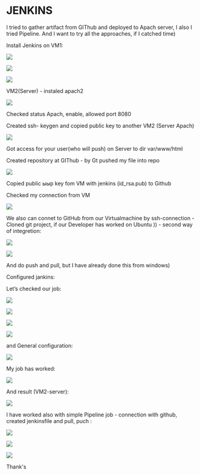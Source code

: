 <h1>JENKINS</h1>
<p>I tried to gather artifact from GIThub and deployed to Apach server, I also I tried Pipeline. And I want to try all the approaches, if I catched time)</p>

<p>Install Jenkins on VM1:</p>

![](https://github.com/Khrystyna1983/DevOps_online_Lviv_2021Q2/raw/master/m8/Scrin/0.1setup.jpg)

![](https://github.com/Khrystyna1983/DevOps_online_Lviv_2021Q2/raw/master/m8/Scrin/0.2setup.jpg)

![](https://github.com/Khrystyna1983/DevOps_online_Lviv_2021Q2/raw/master/m8/Scrin/0.3.jpg)

<p>VM2(Server) - instaled apach2 </p>

![](https://github.com/Khrystyna1983/DevOps_online_Lviv_2021Q2/raw/master/m8/Scrin/0.7apach.jpg)

<p>Checked status Apach, enable, allowed port 8080</p>
<p>Created ssh- keygen and copied public key to another VM2 (Server Apach)</p>

![](https://github.com/Khrystyna1983/DevOps_online_Lviv_2021Q2/raw/master/m8/Scrin/0.6ssh.jpg)

<p>Got access for your user(who will push) on Server to dir var/www/html </p>

<p>Created repository at GIThub  - by Gt pushed my file  into repo </p>

![](https://github.com/Khrystyna1983/DevOps_online_Lviv_2021Q2/raw/master/m8/Scrin/1.1develop.jpg)

<p>Copied public ыыр key fom VM with jenkins (id_rsa.pub) to Github </p>
<p>Checked my connection from VM</p>

![](https://github.com/Khrystyna1983/DevOps_online_Lviv_2021Q2/raw/master/m8/Scrin/1.3connection.jpg)

<p>We also can connet to GitHub from our Virtualmachine  by ssh-connection - Cloned git project, if our Developer has worked on Ubuntu )) - second way of integretion:</p>

![](https://github.com/Khrystyna1983/DevOps_online_Lviv_2021Q2/raw/master/m8/Scrin/1.4.jpg)

![](https://github.com/Khrystyna1983/DevOps_online_Lviv_2021Q2/raw/master/m8/Scrin/1.5.jpg)

<p>And do push and pull, but I have already done this from windows)</p>

<p>Configured jankins:</p>


<p>Let’s checked our job:</p>

![](https://github.com/Khrystyna1983/DevOps_online_Lviv_2021Q2/raw/master/m8/Scrin/4.1.jpg)

![](https://github.com/Khrystyna1983/DevOps_online_Lviv_2021Q2/raw/master/m8/Scrin/4.2.jpg)

![](https://github.com/Khrystyna1983/DevOps_online_Lviv_2021Q2/raw/master/m8/Scrin/4.3.jpg)

![](https://github.com/Khrystyna1983/DevOps_online_Lviv_2021Q2/raw/master/m8/Scrin/4.4.jpg)

and General configuration:

![](https://github.com/Khrystyna1983/DevOps_online_Lviv_2021Q2/raw/master/m8/Scrin/5.1mainconfiguration.jpg)

<p>My job has worked:</p>

![](https://github.com/Khrystyna1983/DevOps_online_Lviv_2021Q2/raw/master/m8/Scrin/1.6build.jpg)

<p>And result (VM2-server):</p>

![](https://github.com/Khrystyna1983/DevOps_online_Lviv_2021Q2/raw/master/m8/Scrin/1.7result.jpg)

<p>I have worked also with simple Pipeline job - connection with github, created jenkinsfile and pull, puch :</p>

![](https://github.com/Khrystyna1983/DevOps_online_Lviv_2021Q2/raw/master/m8/Scrin/2.1pipeline.jpg)

![](https://github.com/Khrystyna1983/DevOps_online_Lviv_2021Q2/raw/master/m8/Scrin/2.3.jpg)

![](https://github.com/Khrystyna1983/DevOps_online_Lviv_2021Q2/raw/master/m8/Scrin/2.4.jpg)


<p>Thank's</p>


